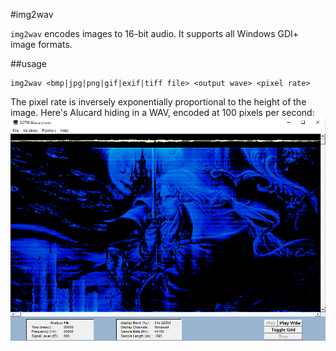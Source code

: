 #img2wav

`img2wav` encodes images to 16-bit audio. It supports all Windows GDI+ image formats.

##usage
```
img2wav <bmp|jpg|png|gif|exif|tiff file> <output wave> <pixel rate> 
```

The pixel rate is inversely exponentially proportional to the height of the image. Here's Alucard hiding in a WAV, encoded at 100 pixels per second:
![Alucard@100pps](alucardspec.png)